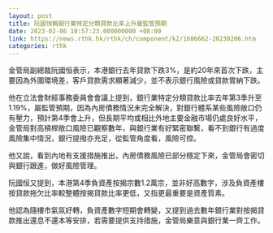 ```yaml
---
layout: post
title: 阮國恒稱銀行業特定分類貸款比率上升屬監管預期
date: 2023-02-06 10:57:23.000000000 +08:00
link: https://news.rthk.hk/rthk/ch/component/k2/1686662-20230206.htm
categories: rthk
---
```


金管局副總裁阮國恒表示，本港銀行去年貸款下跌3%，是約20年來首次下跌，主要因為外圍環境差，客戶貸款需求顯著減少，並不表示銀行風險或貸款胃納下跌。

他在立法會財經事務委員會會議上提到，銀行業特定分類貸款比率去年第3季升至1.19%，屬監管預期，因為內房債務情況未完全解決，對銀行體系某些風險敞口仍有壓力，預計第4季會上升，但長期平均或相比外地主要金融市場仍處良好水平，金管局對高槓桿敞口風險已觀察數年，與銀行業有好緊密聯繫，看不到銀行有過度風險集中情況，銀行提撥亦充足，從監管角度看，風險可控。

他又說，看到內地有支援措施推出，內房債務風險已部分穩定下來，金管局會密切與銀行跟進，做好風險管理。

阮國恒又提到，本港第4季負資產按揭宗數1.2萬宗，並非好高數字，涉及負資產樓按貸款拖欠比率較整體按揭貸款比率更低，又指更最重要是資產質素。

他認為隨樓市氣氛好轉，負資產數字短期會轉變，又提到過去數年銀行業對按揭貸款推出還息不還本等安排，若需要提供支持措施，金管局樂意與銀行業一齊工作。
